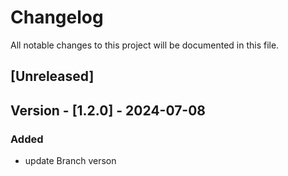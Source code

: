 # Changelog

All notable changes to this project will be documented in this file.

## [Unreleased]

## Version - [1.2.0] - 2024-07-08
### Added
- update Branch verson
